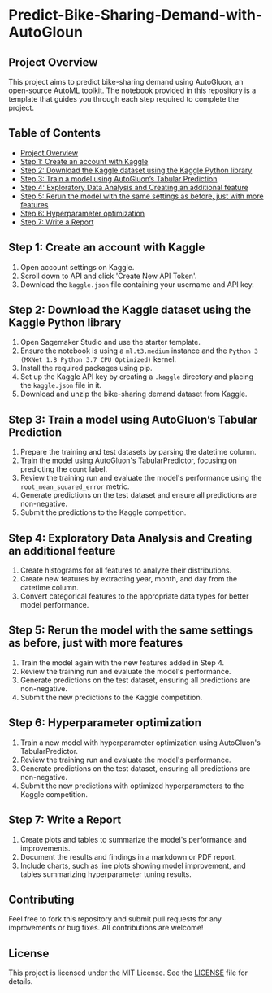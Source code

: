 # Predict-Bike-Sharing-Demand-with-AutoGloun

## Project Overview

This project aims to predict bike-sharing demand using AutoGluon, an open-source AutoML toolkit. The notebook provided in this repository is a template that guides you through each step required to complete the project.

## Table of Contents

- [Project Overview](#project-overview)
- [Step 1: Create an account with Kaggle](#step-1-create-an-account-with-kaggle)
- [Step 2: Download the Kaggle dataset using the Kaggle Python library](#step-2-download-the-kaggle-dataset-using-the-kaggle-python-library)
- [Step 3: Train a model using AutoGluon’s Tabular Prediction](#step-3-train-a-model-using-autogluon’s-tabular-prediction)
- [Step 4: Exploratory Data Analysis and Creating an additional feature](#step-4-exploratory-data-analysis-and-creating-an-additional-feature)
- [Step 5: Rerun the model with the same settings as before, just with more features](#step-5-rerun-the-model-with-the-same-settings-as-before-just-with-more-features)
- [Step 6: Hyperparameter optimization](#step-6-hyperparameter-optimization)
- [Step 7: Write a Report](#step-7-write-a-report)

## Step 1: Create an account with Kaggle

1. Open account settings on Kaggle.
2. Scroll down to API and click 'Create New API Token'.
3. Download the `kaggle.json` file containing your username and API key.

## Step 2: Download the Kaggle dataset using the Kaggle Python library

1. Open Sagemaker Studio and use the starter template.
2. Ensure the notebook is using a `ml.t3.medium` instance and the `Python 3 (MXNet 1.8 Python 3.7 CPU Optimized)` kernel.
3. Install the required packages using pip.
4. Set up the Kaggle API key by creating a `.kaggle` directory and placing the `kaggle.json` file in it.
5. Download and unzip the bike-sharing demand dataset from Kaggle.

## Step 3: Train a model using AutoGluon’s Tabular Prediction

1. Prepare the training and test datasets by parsing the datetime column.
2. Train the model using AutoGluon's TabularPredictor, focusing on predicting the `count` label.
3. Review the training run and evaluate the model's performance using the `root_mean_squared_error` metric.
4. Generate predictions on the test dataset and ensure all predictions are non-negative.
5. Submit the predictions to the Kaggle competition.

## Step 4: Exploratory Data Analysis and Creating an additional feature

1. Create histograms for all features to analyze their distributions.
2. Create new features by extracting year, month, and day from the datetime column.
3. Convert categorical features to the appropriate data types for better model performance.

## Step 5: Rerun the model with the same settings as before, just with more features

1. Train the model again with the new features added in Step 4.
2. Review the training run and evaluate the model's performance.
3. Generate predictions on the test dataset, ensuring all predictions are non-negative.
4. Submit the new predictions to the Kaggle competition.

## Step 6: Hyperparameter optimization

1. Train a new model with hyperparameter optimization using AutoGluon's TabularPredictor.
2. Review the training run and evaluate the model's performance.
3. Generate predictions on the test dataset, ensuring all predictions are non-negative.
4. Submit the new predictions with optimized hyperparameters to the Kaggle competition.

## Step 7: Write a Report

1. Create plots and tables to summarize the model's performance and improvements.
2. Document the results and findings in a markdown or PDF report.
3. Include charts, such as line plots showing model improvement, and tables summarizing hyperparameter tuning results.

## Contributing

Feel free to fork this repository and submit pull requests for any improvements or bug fixes. All contributions are welcome!

## License

This project is licensed under the MIT License. See the [LICENSE](LICENSE) file for details.


